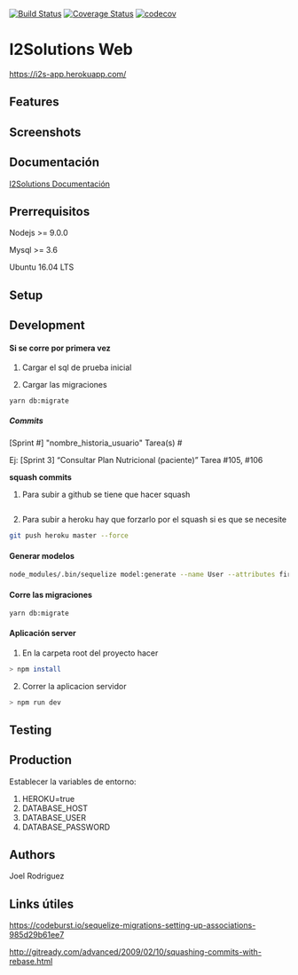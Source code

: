 <!-- https://blog.risingstack.com/
  node-js-project-structure-tutorial-node-js-at-scale/ -->

[![Build Status](https://travis-ci.org/joelerll/i2solutions-web.svg?branch=master)](https://travis-ci.org/joelerll/i2solutions-web)
[![Coverage Status](https://coveralls.io/repos/github/joelerll/i2solutions-web/badge.svg?branch=master)](https://coveralls.io/github/joelerll/i2solutions-web?branch=master)
[![codecov](https://codecov.io/gh/joelerll/i2solutions-web/branch/master/graph/badge.svg)](https://codecov.io/gh/joelerll/i2solutions-web)


# I2Solutions Web

https://i2s-app.herokuapp.com/

## Features

## Screenshots

## Documentación
[I2Solutions Documentación](https://i2solutions.gitbook.io/docs)

## Prerrequisitos

Nodejs >= 9.0.0

Mysql >= 3.6

Ubuntu 16.04 LTS

## Setup


## Development

#### Si se corre por primera vez

1. Cargar el sql de prueba inicial

2. Cargar las migraciones
```
yarn db:migrate
```


##### Commits 

[Sprint #] "nombre_historia_usuario" Tarea(s) #

Ej: [Sprint 3] “Consultar Plan Nutricional (paciente)” Tarea #105, #106

__squash commits__

1. Para subir a github se tiene que hacer squash
```sh
```


2. Para subir a heroku hay que forzarlo por el squash si es que se necesite

```sh
git push heroku master --force
```

#### Generar modelos

```sh
node_modules/.bin/sequelize model:generate --name User --attributes firstName:string
```

#### Corre las migraciones

```
yarn db:migrate
```

#### Aplicación server

1. En la carpeta root del proyecto hacer

```sh
> npm install
```

2. Correr la aplicacion servidor

```sh
> npm run dev
```

## Testing


## Production

Establecer la variables de entorno:

1. HEROKU=true
2. DATABASE_HOST
3. DATABASE_USER
4. DATABASE_PASSWORD

## Authors

Joel Rodriguez

## Links útiles

https://codeburst.io/sequelize-migrations-setting-up-associations-985d29b61ee7

http://gitready.com/advanced/2009/02/10/squashing-commits-with-rebase.html